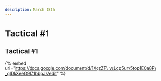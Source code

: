 ```yaml
---
description: March 18th
---
```


# Tactical \#1

## Tactical \#1 

{% embed url="https://docs.google.com/document/d/1XqzZF\_ysLcp5urv5top1EOa8P\_gIDkXeeG9IZ1bbpJs/edit" %}




